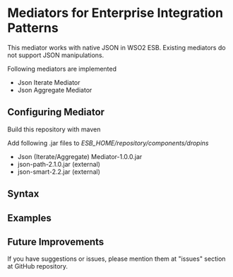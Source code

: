 # Mediators for Enterprise Integration Patterns
This mediator works with native JSON in WSO2 ESB.
Existing mediators do not support JSON manipulations.

Following mediators are implemented

* Json Iterate Mediator
* Json Aggregate Mediator

## Configuring Mediator
Build this repository with maven

Add following .jar files to *ESB_HOME/repository/components/dropins*

* Json (Iterate/Aggregate) Mediator-1.0.0.jar
* json-path-2.1.0.jar (external)
* json-smart-2.2.jar (external)

## Syntax

## Examples

## Future Improvements

If you have suggestions or issues, please mention them at "issues" section at GitHub repository.



